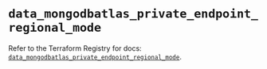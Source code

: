 # `data_mongodbatlas_private_endpoint_regional_mode`

Refer to the Terraform Registry for docs: [`data_mongodbatlas_private_endpoint_regional_mode`](https://registry.terraform.io/providers/mongodb/mongodbatlas/1.16.0/docs/data-sources/private_endpoint_regional_mode).

